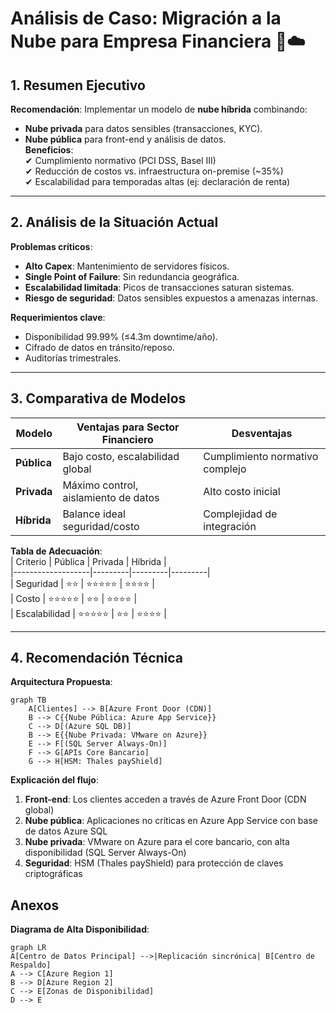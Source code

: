 # Análisis de Caso: Migración a la Nube para Empresa Financiera 🏦☁️

## **1. Resumen Ejecutivo**  
**Recomendación**: Implementar un modelo de **nube híbrida** combinando:  
- **Nube privada** para datos sensibles (transacciones, KYC).  
- **Nube pública** para front-end y análisis de datos.  
**Beneficios**:  
✔ Cumplimiento normativo (PCI DSS, Basel III)  
✔ Reducción de costos vs. infraestructura on-premise (~35%)  
✔ Escalabilidad para temporadas altas (ej: declaración de renta)  

---

## **2. Análisis de la Situación Actual**  
**Problemas críticos**:  
- **Alto Capex**: Mantenimiento de servidores físicos.  
- **Single Point of Failure**: Sin redundancia geográfica.  
- **Escalabilidad limitada**: Picos de transacciones saturan sistemas.  
- **Riesgo de seguridad**: Datos sensibles expuestos a amenazas internas.  

**Requerimientos clave**:  
- Disponibilidad 99.99% (≤4.3m downtime/año).  
- Cifrado de datos en tránsito/reposo.  
- Auditorías trimestrales.  

---

## **3. Comparativa de Modelos**  

| Modelo       | Ventajas para Sector Financiero          | Desventajas                |  
|--------------|------------------------------------------|----------------------------|  
| **Pública**  | Bajo costo, escalabilidad global         | Cumplimiento normativo complejo |  
| **Privada**  | Máximo control, aislamiento de datos     | Alto costo inicial         |  
| **Híbrida**  | Balance ideal seguridad/costo            | Complejidad de integración |  

**Tabla de Adecuación**:  
| Criterio          | Pública | Privada | Híbrida |  
|-------------------|---------|---------|---------|  
| Seguridad         | ⭐⭐     | ⭐⭐⭐⭐⭐ | ⭐⭐⭐⭐  |  
| Costo             | ⭐⭐⭐⭐⭐ | ⭐⭐     | ⭐⭐⭐⭐  |  
| Escalabilidad     | ⭐⭐⭐⭐⭐ | ⭐⭐     | ⭐⭐⭐⭐  |  

---

## **4. Recomendación Técnica**  
**Arquitectura Propuesta**:  
```mermaid
graph TB
    A[Clientes] --> B[Azure Front Door (CDN)]
    B --> C{{Nube Pública: Azure App Service}} 
    C --> D[(Azure SQL DB)]
    B --> E{{Nube Privada: VMware on Azure}}
    E --> F[(SQL Server Always-On)]
    F --> G[APIs Core Bancario]
    G --> H[HSM: Thales payShield]
```


**Explicación del flujo**:
1. **Front-end**: Los clientes acceden a través de Azure Front Door (CDN global)
2. **Nube pública**: Aplicaciones no críticas en Azure App Service con base de datos Azure SQL
3. **Nube privada**: VMware on Azure para el core bancario, con alta disponibilidad (SQL Server Always-On)
4. **Seguridad**: HSM (Thales payShield) para protección de claves criptográficas

## **Anexos**  
**Diagrama de Alta Disponibilidad**:
```mermaid
graph LR
A[Centro de Datos Principal] -->|Replicación sincrónica| B[Centro de Respaldo]
A --> C[Azure Region 1]
B --> D[Azure Region 2]
C --> E[Zonas de Disponibilidad]
D --> E
```
